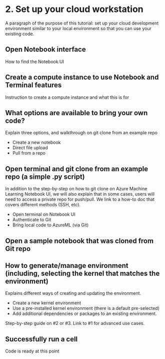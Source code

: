 # 2. Set up your cloud workstation 
A paragraph of the purpose of this tutorial: set up your cloud development environment similar to your local environment so that you can use your existing code.

## Open Notebook interface
How to find the Notebook UI

## Create a compute instance to use Notebook and Terminal features
Instruction to create a compute instance and what this is for

## What options are available to bring your own code?
Explain three options, and walkthrough on git clone from an example repo

- Create a new notebook
- Direct file upload
- Pull from a repo

## Open terminal and git clone from an example repo (a simple .py script)
In addition to the step-by-step on how to git clone on Azure Machine Learning Notebook UI, we will also explain that in some cases, users will need to access a private repo for push/pull. We link to a how-to doc that covers different methods (SSH, etc). 
 
- Open terminal on Notebook UI
- Authenticate to Git
- Bring local code to AzureML (via Git)

## Open a sample notebook that was cloned from Git repo

## How to generate/manage environment (including, selecting the kernel that matches the environment)
Explains different ways of creating and updating the environment.

- Create a new kernel environment
- Use a pre-installed kernel environment (there is a default pre-selected)
- Add additional dependencies or packages to an existing environment. 

Step-by-step guide on #2 or #3. Link to #1 for advanced use cases.

## Successfully run a cell
Code is ready at this point
